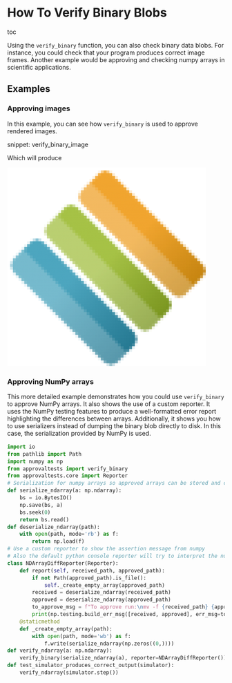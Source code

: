 # How To Verify Binary Blobs

toc

Using the `verify_binary` function, you can also check binary data blobs. For instance, you could check that your 
program produces correct image frames. Another example would be approving and checking numpy arrays in scientific 
applications.

## Examples

### Approving images
In this example, you can see how `verify_binary` is used to approve rendered images.

snippet: verify_binary_image

Which will produce

![](../../tests/approved_files/VerifyTests.test_verify_file_binary_file.approved.png)

### Approving NumPy arrays
This more detailed example demonstrates how you could use `verify_binary` to approve NumPy arrays. It also shows the 
use of a custom reporter. It uses the NumPy testing features to produce a well-formatted error report highlighting the 
differences between arrays. Additionally, it shows you how to use serializers instead of dumping the binary blob 
directly to disk. In this case, the serialization provided by NumPy is used.

```python
import io
from pathlib import Path
import numpy as np
from approvaltests import verify_binary
from approvaltests.core import Reporter
# Serialization for numpy arrays so approved arrays can be stored and committed to the repository
def serialize_ndarray(a: np.ndarray):
    bs = io.BytesIO()
    np.save(bs, a)
    bs.seek(0)
    return bs.read()
def deserialize_ndarray(path):
    with open(path, mode='rb') as f:
        return np.load(f)
# Use a custom reporter to show the assertion message from numpy
# Also the default python console reporter will try to interpret the numpy data as text causing an error
class NDArrayDiffReporter(Reporter):
    def report(self, received_path, approved_path):
        if not Path(approved_path).is_file():
            self._create_empty_array(approved_path)
        received = deserialize_ndarray(received_path)
        approved = deserialize_ndarray(approved_path)
        to_approve_msg = f"To approve run:\nmv -f {received_path} {approved_path}"
        print(np.testing.build_err_msg([received, approved], err_msg=to_approve_msg))
    @staticmethod
    def _create_empty_array(path):
        with open(path, mode='wb') as f:
            f.write(serialize_ndarray(np.zeros((0,))))
def verify_ndarray(a: np.ndarray):
    verify_binary(serialize_ndarray(a), reporter=NDArrayDiffReporter())
def test_simulator_produces_correct_output(simulator):
    verify_ndarray(simulator.step())